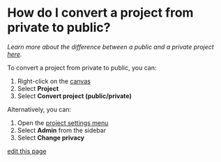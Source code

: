 # How do I convert a project from private to public?

_Learn more about the difference between a public and a private project [here](https://docs.kumu.io/overview/collaboration.html#public-vs-private-projects)._

To convert a project from private to public, you can:
1. Right-click on the [canvas](/overview/map-editor.html#canvas)
2. Select **Project**
3. Select **Convert project (public/private)**

Alternatively, you can:
1. Open the [project settings menu](/overview/settings.html#project-settings)
2. Select **Admin** from the sidebar
3. Select **Change privacy**


<span class="edit-link"><a href="https://github.com/kumu/docs/blob/master/faq/how-do-i-convert-a-project-from-private-to-public.md" target="_blank"><i class="fa fa-github"></i> edit this page</a></span>
